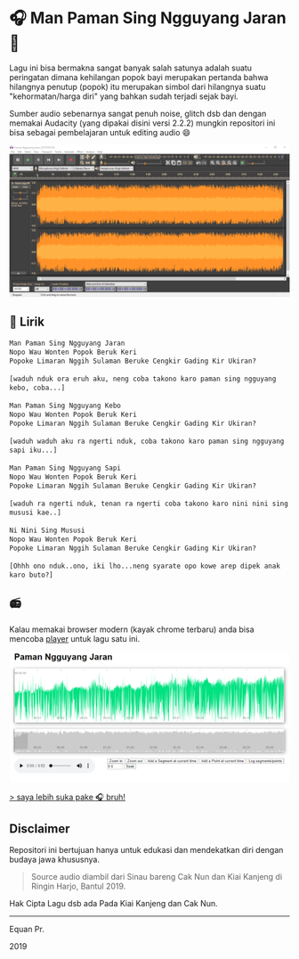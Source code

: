 # :headphones: Man Paman Sing Ngguyang Jaran :racehorse:
Lagu ini bisa bermakna sangat banyak salah satunya adalah suatu peringatan dimana kehilangan popok bayi merupakan pertanda bahwa hilangnya penutup (popok) itu merupakan simbol dari hilangnya suatu "kehormatan/harga diri" yang bahkan sudah terjadi sejak bayi. 

Sumber audio sebenarnya sangat penuh noise, glitch dsb dan dengan memakai Audacity (yang dipakai disini versi 2.2.2) mungkin repositori ini bisa sebagai pembelajaran untuk editing audio :smile:

![Audacity Edit](Sketch_PNJ_Audacity.png)


## :musical_note: Lirik

```
Man Paman Sing Ngguyang Jaran
Nopo Wau Wonten Popok Beruk Keri
Popoke Limaran Nggih Sulaman Beruke Cengkir Gading Kir Ukiran?

[waduh nduk ora eruh aku, neng coba takono karo paman sing ngguyang kebo, coba...]

Man Paman Sing Ngguyang Kebo
Nopo Wau Wonten Popok Beruk Keri
Popoke Limaran Nggih Sulaman Beruke Cengkir Gading Kir Ukiran?

[waduh waduh aku ra ngerti nduk, coba takono karo paman sing ngguyang sapi iku...]

Man Paman Sing Ngguyang Sapi
Nopo Wau Wonten Popok Beruk Keri
Popoke Limaran Nggih Sulaman Beruke Cengkir Gading Kir Ukiran?

[waduh ra ngerti nduk, tenan ra ngerti coba takono karo nini nini sing mususi kae..]

Ni Nini Sing Mususi
Nopo Wau Wonten Popok Beruk Keri
Popoke Limaran Nggih Sulaman Beruke Cengkir Gading Kir Ukiran?

[Ohhh ono nduk..ono, iki lho...neng syarate opo kowe arep dipek anak karo buto?]
```

## :radio:
Kalau memakai browser modern (kayak chrome terbaru) anda bisa mencoba [player](https://junwatu.github.io/paman-ngguyang-jaran/) untuk lagu satu ini.

![player](Sketch_Player.png)

[> saya lebih suka pake :headphones: bruh!](https://junwatu.github.io/paman-ngguyang-jaran/)

## Disclaimer

Repositori ini bertujuan hanya untuk edukasi dan mendekatkan diri dengan budaya jawa khususnya. 

> Source audio diambil dari Sinau bareng Cak Nun dan Kiai Kanjeng di Ringin Harjo, Bantul 2019.

Hak Cipta Lagu dsb ada Pada Kiai Kanjeng dan Cak Nun.


---
Equan Pr.

2019
